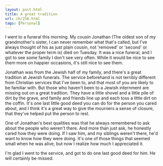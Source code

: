 ```yaml
---
layout: post.html
title: A great tradition
url: ch/258.html
tags: [Personal]
---
```

I went to a funeral this morning. My cousin Jonathan (The oldest son of my grandmother's sister, I can never remember what that's called, but I've always thought of his as just plain cousin, not 'removed' or 'second' or whatever the proper term is) died on Tuesday. It was a nice funeral, and I got to see some family I don't see very often. While it would be nice to see them more on happier occasions, it's still nice to see them.

Jonathan was from the Jewish half of my family, and there's a great tradition at Jewish funerals. The service beforehand is not terribly different from Christian services that I've been to, and that most of you are likely to be familiar with. But those who haven't been to a Jewish internment are missing out on a great tradition. They have a little shovel and a little pile of dirt by the grave, and family and friends line up and each toss a little dirt on the coffin. It's one last little good deed you can do for the person you cared about, and I think it's a great way to give the mourners a sense of closure, that they've helped put the person to rest.

One of Jonathan's best qualities was that he always remembered to ask about the people who weren't there. And more than just ask, he honestly cared how they were doing. If I saw him, and my siblings weren't there, he'd want to know how they were doing. It's one of those things that seemed small when he was alive, but now I realize how much I appreciated it.

I'm glad I went to the service, and got to do one last good deed for him. He will certainly be missed.
